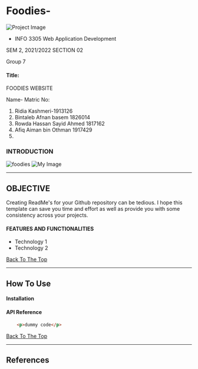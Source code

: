# Foodies-

![Project Image](project-image-url)
- INFO 3305 Web Application Development

SEM 2, 2021/2022 
SECTION 02

Group 7
#### Title:
 FOODIES WEBSITE 


Name- Matric No:
1. Ridia Kashmeri-1913126
2. Bintaleb Afnan basem 1826014
3. Rowda Hassan Sayid Ahmed 1817162
4. Afiq Aiman bin Othman 1917429
5. 
### INTRODUCTION
![foodies](project-image-url)
![My Image](C:/xampp/htdocs/fos/fos/food.png)



---

## OBJECTIVE

Creating ReadMe's for your Github repository can be tedious.  I hope this template can save you time and effort as well as provide you with some consistency across your projects.

####  FEATURES AND FUNCTIONALITIES 

- Technology 1
- Technology 2

[Back To The Top](#read-me-template)

---

## How To Use

#### Installation



#### API Reference

```html
    <p>dummy code</p>
```
[Back To The Top](#read-me-template)

---

## References

